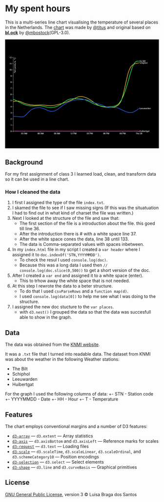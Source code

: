 # My spent hours
This is a multi-series line chart visualising the temperature of several places in the Netherlands. The [chart](https://github.com/cmda-fe3/course-17-18/tree/master/site/class-3/clean) was made by [@titus](https://github.com/wooorm) and original based on [**bl.ock**](https://bl.ocks.org/mbostock/3884955) by [@mbostock](https://github.com/mbostock)(GPL-3.0). 

![Alt text](preview.png)

## Background 
For my first assignment of class 3 I learned load, clean, and transform data so it can be used in a line chart.

### How I cleaned the data
1. I first I assigned the type of the file `index.txt`.
2. I skamed the file to see if I saw missing signs (If this was the situatuation I had to find out in what kind of charset the file was written.)
3. Next I looked at the structure of the file and saw that:
    - The first section of the file is a introduction about the file. this goed till line 36.
    - After the introduction there is # with a white space line 37.
    - After the white space cones the data, line 38 until 133.
    - The data is Comma-separated values with spaces inbetween. 
4.  In my `index.html` file in my script I created a `var header` where I assigned it to `doc.indexOf('STN,YYYYMMDD')`. 
    - To check the resul I used `console.log(doc)`. 
    - Because this was a long data I used then `// console.log(doc.slice(0,500))` to get a short version of the doc. 
5. After I created a `var end` and assigned it to a white space (enter).
    - This to trhow away the white space that is not needed. 
6. At this step I rewrote the data to a beter structure. 
    - To do that I used `csvParseRows` and a `function map(d)`.
    - I used `console.log(data[0])` to help me see what I was doing to the structure.
6. I assigned the new doc stucture to the `var places`.
    - with `d3.nest()` I grouped the data so that the data was succesfull able to show in the graph.


## Data 
The data was obtained from the [KNMI website](https://projects.knmi.nl/klimatologie/uurgegevens/selectie.cgi).

It was a `.txt` file that I turned into readable data.
The dataset from KNMI was about the weather in the following Weather stations:
 * The Bilt
 * Schiphol
 * Leeuwarden
 * Huibertgat

For the graph I used the following columns of data:
 +- STN - Station code
 +- YYYYMMDD - Date
 +- HH - Hour
 +- T - Temperature

## Features 
The chart employs conventional margins and a number of D3 features:

*   [`d3-array`](https://github.com/d3/d3-array#api-reference)
    — `d3.extent`
    — Array statistics
*   [`d3-axis`](https://github.com/d3/d3-axis#api-reference)
    — `d3.axisBottom` and `d3.axisLeft`
    — Reference marks for scales
*   [`d3-request`](https://github.com/d3/d3-request#api-reference)
    — `d3.text`
    — Loading files
*   [`d3-scale`](https://github.com/d3/d3-scale#api-reference)
    — `d3.scaleTime`, `d3.scaleLinear`, `d3.scaleOrdinal`, and
    `d3.schemeCategory10`
    — Position encodings
*   [`d3-selection`](https://github.com/d3/d3-selection#api-reference)
    — `d3.select`
    — Select elements
*   [`d3-shape`](https://github.com/d3/d3-shape#api-reference)
    — `d3.line` and `d3.curveBasis`
    — Graphical primitives

## License 
[GNU General Public License](https://opensource.org/licenses/GPL-3.0), version 3 © Luisa Braga dos Santos
